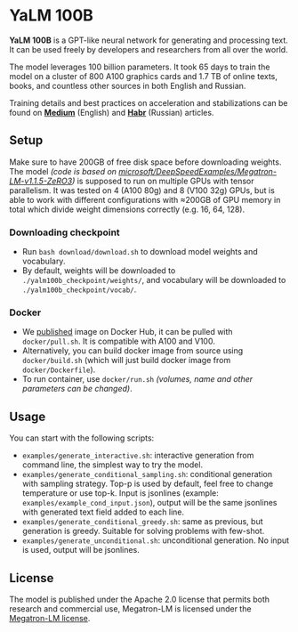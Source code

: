 # YaLM 100B
**YaLM 100B** is a GPT-like neural network for generating and processing text. It can be used freely by developers and researchers from all over the world.

The model leverages 100 billion parameters. It took 65 days to train the model on a cluster of 800 A100 graphics cards and 1.7 TB of online texts, books, and countless other sources in both English and Russian.

Training details and best practices on acceleration and stabilizations can be found on **[Medium](https://medium.com/p/d1df53d0e9a6)** (English) and **[Habr](https://habr.com/ru/company/yandex/blog/672396/)** (Russian) articles.

## Setup

Make sure to have 200GB of free disk space before downloading weights. The model *(code is based on [microsoft/DeepSpeedExamples/Megatron-LM-v1.1.5-ZeRO3](https://github.com/microsoft/DeepSpeedExamples/tree/068e6561188e9192104e014f70fbe25224b5eb62/Megatron-LM-v1.1.5-ZeRO3))* is supposed to run on multiple GPUs with tensor parallelism. It was tested on 4 (A100 80g) and 8 (V100 32g) GPUs, but is able to work with different configurations with ≈200GB of GPU memory in total which divide weight dimensions correctly (e.g. 16, 64, 128).

### Downloading checkpoint

* Run `bash download/download.sh` to download model weights and vocabulary.
* By default, weights will be downloaded to `./yalm100b_checkpoint/weights/`, and vocabulary will be downloaded to `./yalm100b_checkpoint/vocab/`.

### Docker

* We [published](https://hub.docker.com/r/yandex/yalm-cuda11-ds) image on Docker Hub, it can be pulled with `docker/pull.sh`. It is compatible with A100 and V100.
* Alternatively, you can build docker image from source using `docker/build.sh` (which will just build docker image from `docker/Dockerfile`).
* To run container, use `docker/run.sh` *(volumes, name and other parameters can be changed)*.

## Usage

You can start with the following scripts:
* `examples/generate_interactive.sh`: interactive generation from command line, the simplest way to try the model.
* `examples/generate_conditional_sampling.sh`: conditional generation with sampling strategy. Top-p is used by default, feel free to change temperature or use top-k. Input is jsonlines (example: `examples/example_cond_input.json`), output will be the same jsonlines with generated text field added to each line.
* `examples/generate_conditional_greedy.sh`: same as previous, but generation is greedy. Suitable for solving problems with few-shot.
* `examples/generate_unconditional.sh`: unconditional generation. No input is used, output will be jsonlines.

## License

The model is published under the Apache 2.0 license that permits both research and commercial use, Megatron-LM is licensed under the [Megatron-LM license](megatron_lm/LICENSE).
